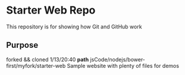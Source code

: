 # Starter Web Repo

This repository is for showing how Git and GitHub work

## Purpose
forked && cloned 1/13/20:40
__path__ jsCode/nodejs/bower-first/myfork/starter-web
Sample website with plenty of files for demos
